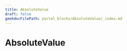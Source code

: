 ```yaml
---
title: AbsoluteValue
draft: false
geekdocFilePath: portal_blocks/AbsoluteValue/_index.md
---
```

# AbsoluteValue